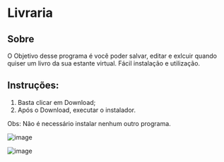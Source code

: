# Livraria

## Sobre

O Objetivo desse programa é você poder salvar, editar e exlcuir quando quiser um livro da sua estante virtual. Fácil instalação e utilização. 


## Instruções:

1) Basta clicar em Download;
2) Após o Download, executar o instalador.

Obs: Não é necessário instalar nenhum outro programa.

![image](https://user-images.githubusercontent.com/70442054/150984273-bf116715-34a0-49d9-a26f-82ec283fdda1.png)


![image](https://user-images.githubusercontent.com/70442054/150984349-30e59d12-c16c-4666-8537-f661365d2d5f.png)
